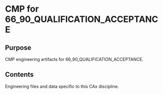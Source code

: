 # CMP for 66_90_QUALIFICATION_ACCEPTANCE

## Purpose
CMP engineering artifacts for 66_90_QUALIFICATION_ACCEPTANCE.

## Contents
Engineering files and data specific to this CAx discipline.
